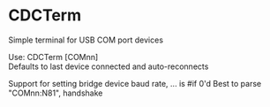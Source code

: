 # CDCTerm
Simple terminal for USB COM port devices

Use: CDCTerm [COMnn]      
Defaults to last device connected and auto-reconnects

Support for setting bridge device baud rate, ... is  #if 0'd
   Best to parse "COMnn:N81", handshake
